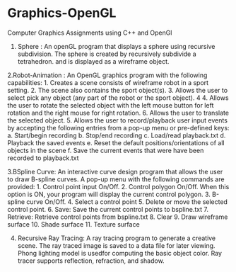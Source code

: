 # Graphics-OpenGL
Computer Graphics Assignments using C++ and OpenGl

1. Sphere : 
An openGL program that displays a sphere using recursive subdivision. The sphere is created by recursively subdivide a tetrahedron.  and is displayed as a wireframe object.

2.Robot-Animation :
An OpenGL graphics program with the following capabilities:
       1. Creates a scene consists of wireframe robot in a sport setting. 
       2. The scene also contains the sport object(s).
       3. Allows the user to select pick any object (any part of the robot or the sport object). 4
       4. Allows the user to rotate the selected object with the left mouse button for left rotation
          and the right mouse for right rotation. 6. Allows the user to translate the selected object.
       5. Allows the user to record/playback user input events by accepting the following entries from a pop-up menu or pre-defined keys:
            a. Start/begin recording
            b. Stop/end recording 
            c. Load/read playback.txt
            d. Playback the saved events 
            e. Reset the default positions/orientations of all objects in the scene
            f. Save the current events that were have been recorded to playback.txt

3.BSpline Curve:
An interactive curve design program that allows the user to draw B-spline curves. A pop-up menu with the following commands are provided:
      1. Control point input On/Off.
      2. Control polygon On/Off. When this option is ON, your program will display the current control polygon. 
      3. B-spline curve On/Off. 
      4. Select a control point
      5. Delete or move the selected control point.
      6. Save: Save the current control points to bspline.txt
      7. Retrieve: Retrieve control points from bspline.txt 
      8. Clear
      9. Draw wireframe surface
      10. Shade surface
      11. Texture surface
      
4. Recursive Ray Tracing:
A ray tracing program to generate a creative scene. The ray traced image is saved to a data file for later viewing. Phong lighting model is usedfor computing the basic object color. Ray tracer supports reflection, refraction, and shadow.





